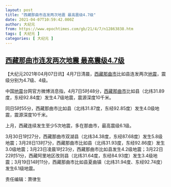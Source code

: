 ```yaml
---
layout: post
title: "西藏那曲市连发两次地震 最高震级4.7级"
date: 2021-04-07T10:59:42.000Z
author: 大纪元
from: https://www.epochtimes.com/gb/21/4/7/n12863838.htm
tags: [ 大纪元 ]
categories: [ 大纪元 ]
---
```

<!--1617793182000-->
[西藏那曲市连发两次地震 最高震级4.7级](https://www.epochtimes.com/gb/21/4/7/n12863838.htm)
------

<div>
<p>【大纪元2021年04月07日讯】4月7日清晨，<a href="https://www.epochtimes.com/gb/tag/%E8%A5%BF%E8%97%8F.html">西藏</a><a href="https://www.epochtimes.com/gb/tag/%E9%82%A3%E6%9B%B2%E5%B8%82.html">那曲市</a>比如县连发两次<a href="https://www.epochtimes.com/gb/tag/%E5%9C%B0%E9%9C%87.html">地震</a>，震级分别为4.7级、4级。</p><p>中国<a href="https://www.epochtimes.com/gb/tag/%E5%9C%B0%E9%9C%87.html">地震</a>台网官方微博消息指，4月7日5时48分，<a href="https://www.epochtimes.com/gb/tag/%E8%A5%BF%E8%97%8F.html">西藏</a><a href="https://www.epochtimes.com/gb/tag/%E9%82%A3%E6%9B%B2%E5%B8%82.html">那曲市</a>比如县（北纬31.89度，东经92.84度）发生4.7级地震，震源深度10千米。</p><p>同日5时55分，西藏那曲市比如县（北纬31.87度，东经92.85度）发生4.0级地震，震源深度10千米。</p><p>上月，西藏连续发生至少5次地震，多在那曲市，最高震级6.1级。</p><p>3月30日1时27分，西藏那曲市双湖县（北纬34.38度，东经87.68度）发生5.8级地震；3月28日13时7分，西藏那曲市比如县（北纬31.93度，东经92.86度）发生3.0级地震；3月23日凌晨1时23分，西藏那曲市比如县发生4.2级地震；3月22日22时51分，西藏阿里地区改则县（北纬31.64度，东经84.93度）发生3.4级地震；3月19日14时11分，西藏那曲市比如县夏曲镇（北纬31.94度、东经92.74度）发生6.1级地震。</p><p>责任编辑：萧律生</p>
</div>
